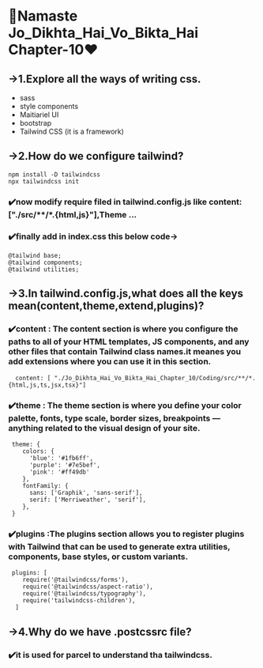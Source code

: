 # 🚀Namaste Jo_Dikhta_Hai_Vo_Bikta_Hai Chapter-10❤️
## ->1.Explore all the ways of writing css.
- sass 
- style components 
- Maitiariel UI
- bootstrap 
- Tailwind CSS (it is a framework)
## ->2.How do we configure tailwind? 
```
npm install -D tailwindcss 
npx tailwindcss init
```
### ✔️now modify require filed in tailwind.config.js like content: ["./src/**/*.{html,js}"],Theme ...
### ✔️finally add in index.css this below code-> 
```
@tailwind base;
@tailwind components;
@tailwind utilities;
```
## ->3.In tailwind.config.js,what does all the keys mean(content,theme,extend,plugins)?
### ✔️content : The content section is where you configure the paths to all of your HTML templates, JS components, and any other files that contain Tailwind class names.it meanes you add extensions where you can use it in this section.
```
  content: [ "./Jo_Dikhta_Hai_Vo_Bikta_Hai_Chapter_10/Coding/src/**/*.{html,js,ts,jsx,tsx}"]
```
### ✔️theme : The theme section is where you define your color palette, fonts, type scale, border sizes, breakpoints — anything related to the visual design of your site.
```
 theme: {
    colors: {
      'blue': '#1fb6ff',
      'purple': '#7e5bef',
      'pink': '#ff49db'
    },
    fontFamily: {
      sans: ['Graphik', 'sans-serif'],
      serif: ['Merriweather', 'serif'],
    },
 }
```
### ✔️plugins :The plugins section allows you to register plugins with Tailwind that can be used to generate extra utilities, components, base styles, or custom variants.

```
 plugins: [
    require('@tailwindcss/forms'),
    require('@tailwindcss/aspect-ratio'),
    require('@tailwindcss/typography'),
    require('tailwindcss-children'),
  ]
```
## ->4.Why do we have .postcssrc file?
### ✔️it is used for parcel to understand tha tailwindcss. 

